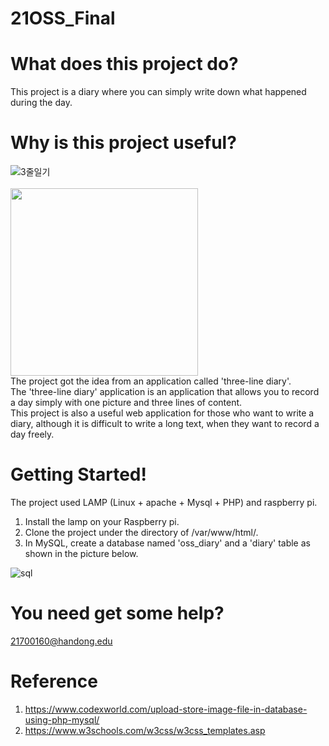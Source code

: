 # 21OSS_Final

# What does this project do?
This project is a diary where you can simply write down what happened during the day.

# Why is this project useful?
![3줄일기](https://user-images.githubusercontent.com/49269070/121778820-b3cc9800-cbd3-11eb-94b3-fcc346dae3cd.png)<br/><br/>
<img src="https://user-images.githubusercontent.com/49269070/121779533-24c17f00-cbd7-11eb-8189-bc5787e65041.png" width=300><br/>
The project got the idea from an application called 'three-line diary'.<br/>
The 'three-line diary' application is an application that allows you to record a day simply with one picture and three lines of content.<br/>
This project is also a useful web application for those who want to write a diary, although it is difficult to write a long text, when they want to record a day freely.

# Getting Started!
The project used LAMP (Linux + apache + Mysql + PHP) and raspberry pi.
1. Install the lamp on your Raspberry pi.
2. Clone the project under the directory of /var/www/html/.
3. In MySQL, create a database named 'oss_diary' and a 'diary' table as shown in the picture below.

![sql](https://user-images.githubusercontent.com/49269070/121779106-f93d9500-cbd4-11eb-9edf-0281aa316b7f.png)

# You need get some help?
21700160@handong.edu

# Reference
1.	https://www.codexworld.com/upload-store-image-file-in-database-using-php-mysql/
2.	https://www.w3schools.com/w3css/w3css_templates.asp
